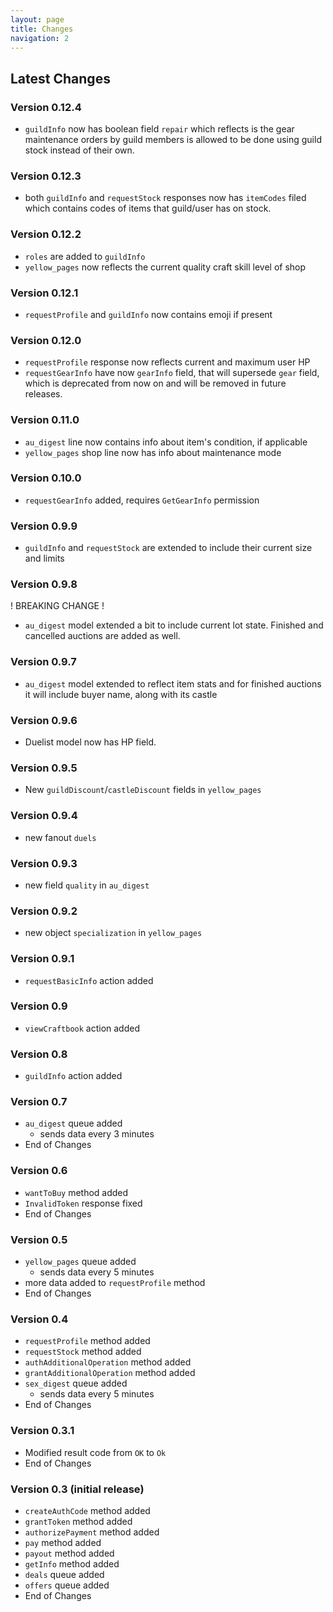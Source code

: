 ```yaml
---
layout: page
title: Changes
navigation: 2
---
```


## Latest Changes

### **Version 0.12.4**

- `guildInfo` now has boolean field `repair` which reflects is the gear maintenance orders by guild members is allowed to be done using guild stock instead of their own.

### **Version 0.12.3**

- both `guildInfo` and `requestStock` responses now has `itemCodes` filed which contains codes of items that guild/user has on stock.

### **Version 0.12.2**

- `roles` are added to `guildInfo`
- `yellow_pages` now reflects the current quality craft skill level of shop

### **Version 0.12.1**

- `requestProfile` and `guildInfo` now contains emoji if present

### **Version 0.12.0**

- `requestProfile` response now reflects current and maximum user HP
- `requestGearInfo` have now `gearInfo` field, that will supersede `gear` field, which is deprecated from now on and will be removed in future releases.

### **Version 0.11.0**

- `au_digest` line now contains info about item's condition, if applicable
- `yellow_pages` shop line now has info about maintenance mode

### **Version 0.10.0**

- `requestGearInfo` added, requires `GetGearInfo` permission

### **Version 0.9.9**

- `guildInfo` and `requestStock` are extended to include their current size and limits

### **Version 0.9.8**

! BREAKING CHANGE !

- `au_digest` model extended a bit to include current lot state. Finished and cancelled auctions are added as well.

### **Version 0.9.7**

- `au_digest` model extended to reflect item stats and for finished auctions it will include buyer name, along with its castle

### **Version 0.9.6**

- Duelist model now has HP field.

### **Version 0.9.5**

- New `guildDiscount`/`castleDiscount` fields in `yellow_pages`

### **Version 0.9.4**

- new fanout `duels`

### **Version 0.9.3**

- new field `quality` in `au_digest`

### **Version 0.9.2**

- new object `specialization` in `yellow_pages`

### **Version 0.9.1**

- `requestBasicInfo` action added

### **Version 0.9**

- `viewCraftbook` action added

### **Version 0.8**

- `guildInfo` action added

### **Version 0.7**

- `au_digest` queue added
  - sends data every 3 minutes
- End of Changes

### **Version 0.6**

- `wantToBuy` method added
- `InvalidToken` response fixed
- End of Changes

### **Version 0.5**

- `yellow_pages` queue added
  - sends data every 5 minutes
- more data added to `requestProfile` method
- End of Changes

### **Version 0.4**

- `requestProfile` method added
- `requestStock` method added
- `authAdditionalOperation` method added
- `grantAdditionalOperation` method added
- `sex_digest` queue added
  - sends data every 5 minutes
- End of Changes

### **Version 0.3.1**

- Modified result code from `OK` to `Ok`
- End of Changes

### **Version 0.3** (initial release)

- `createAuthCode` method added
- `grantToken` method added
- `authorizePayment` method added
- `pay` method added
- `payout` method added
- `getInfo` method added
- `deals` queue added
- `offers` queue added
- End of Changes
